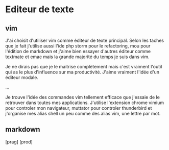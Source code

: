Editeur de texte
====================

## vim 

J'ai choisit d'utiliser vim comme éditeur de texte principal. Selon les taches que
je fait j'utilise aussi l'ide php storm  pour le refactoring, mou pour l'édition de
markdown et j'aime bien essayer d'autres éditeur comme textmate et emac mais la 
grande majorité du temps je suis dans vim.

Je ne dirais pas que je le maitrise complètement mais c'est vraiment l'outil qui
as le plus d'influence sur ma productivité. J'aime vraiment l'idée d'un éditeur
modale. 

...

Je trouve l'idée des commandes vim tellement efficace que j'essaie de le retrouver 
dans toutes mes applications. J'utilise l'extension chrome vimium pour controler 
mon navigateur, muttator pour controler thunderbird et j'organise mes alias shell
un peu comme des alias vim, une lettre par mot.

## markdown



  [prag] [prod]
